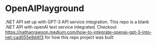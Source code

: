 # OpenAIPlayground
.NET API set up with GPT-3 API service integration. 
This repo is a blank .NET API with openAI text service integrated.
Checkout https://nathanrawson.medium.com/how-to-integrate-openai-gpt-3-into-net-cad055e9d4f3 for how this repo project was built
